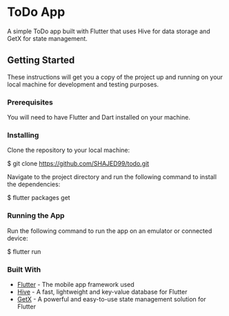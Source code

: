 # ToDo App

A simple ToDo app built with Flutter that uses Hive for data storage and GetX for state management.

## Getting Started

These instructions will get you a copy of the project up and running on your local machine for development and testing purposes.

### Prerequisites

You will need to have Flutter and Dart installed on your machine.

### Installing

Clone the repository to your local machine:

$ git clone https://github.com/SHAJED99/todo.git

Navigate to the project directory and run the following command to install the dependencies:

$ flutter packages get

### Running the App

Run the following command to run the app on an emulator or connected device:

$ flutter run

### Built With

- [Flutter](https://flutter.dev/) - The mobile app framework used
- [Hive](https://docs.hivedb.dev/) - A fast, lightweight and key-value database for Flutter
- [GetX](https://pub.dev/packages/get) - A powerful and easy-to-use state management solution for Flutter
